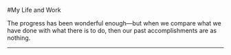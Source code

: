 #My Life and Work

The progress has been wonderful enough—but when we compare what we have done with what there is to do, then our past accomplishments are as nothing.

---

